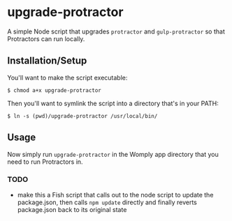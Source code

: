 # upgrade-protractor

A simple Node script that upgrades `protractor` and `gulp-protractor` so that Protractors can run locally.

## Installation/Setup

You'll want to make the script executable:

`$ chmod a+x upgrade-protractor`

Then you'll want to symlink the script into a directory that's in your PATH:

`$ ln -s (pwd)/upgrade-protractor /usr/local/bin/`

## Usage

Now simply run `upgrade-protractor` in the Womply app directory that you need to run Protractors in.

### TODO

- make this a Fish script that calls out to the node script to update the package.json, then calls `npm update` directly and finally reverts package.json back to its original state
